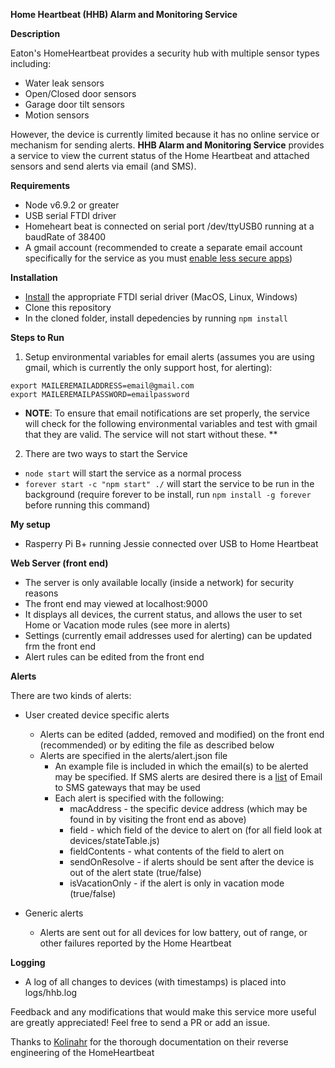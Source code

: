 **Home Heartbeat (HHB) Alarm and Monitoring Service**

**Description**

Eaton's HomeHeartbeat provides a security hub with multiple sensor types including:
- Water leak sensors
- Open/Closed door sensors
- Garage door tilt sensors
- Motion sensors

However, the device is currently limited because it has no online service or mechanism for sending alerts. **HHB Alarm and Monitoring Service** provides a service to view the current status of the Home Heartbeat and attached sensors and send alerts via email (and SMS).

**Requirements**
- Node v6.9.2 or greater
- USB serial FTDI driver
- Homeheart beat is connected on serial port /dev/ttyUSB0 running at a baudRate of 38400
- A gmail account (recommended to create a separate email account specifically for the service as you must [enable less secure apps](https://www.google.com/settings/security/lesssecureapps))

**Installation**
- [Install](http://www.kolinahr.com/documentation/home-heartbeat/usb-drivers-for-the-home-heartbeat/)  the appropriate FTDI serial driver (MacOS, Linux, Windows)
- Clone this repository
- In the cloned folder, install depedencies by running ``npm install``

**Steps to Run**
1. Setup environmental variables for email alerts (assumes you are using gmail, which is currently the only support host, for alerting):
```
export MAILEREMAILADDRESS=email@gmail.com 
export MAILEREMAILPASSWORD=emailpassword
```
* **NOTE**: To ensure that email notifications are set properly, the service will check for the following environmental variables and test with gmail that they are valid. The service will not start without these. **

2. There are two ways to start the Service
  * `node start` will start the service as a normal process
  * `forever start -c "npm start" ./` will start the service to be run in the background (require forever to be install, run ``npm install -g forever`` before running this command)

**My setup**
- Rasperry Pi B+ running Jessie connected over USB to Home Heartbeat

**Web Server (front end)**
* The server is only available locally (inside a network) for security reasons
* The front end may viewed at localhost:9000
* It displays all devices, the current status, and allows the user to set Home or Vacation mode rules (see more in alerts)
* Settings (currently email addresses used for alerting) can be updated frm the front end
* Alert rules can be edited from the front end

**Alerts**

There are two kinds of alerts:
* User created device specific alerts
  * Alerts can be edited (added, removed and modified) on the front end (recommended) or by editing the file as described below
  * Alerts are specified in the alerts/alert.json file
      * An example file is included in which the email(s) to be alerted may be specified. If SMS alerts are desired there is a [list](https://en.wikipedia.org/wiki/SMS_gateway) of Email to SMS gateways that may be used
      * Each alert is specified with the following:
        * macAddress - the specific device address (which may be found in by visiting the front end as above)
        * field - which field of the device to alert on (for all field look at devices/stateTable.js)
        * fieldContents - what contents of the field to alert on
        * sendOnResolve - if alerts should be sent after the device is out of the alert state (true/false)
        * isVacationOnly - if the alert is only in vacation mode (true/false)


* Generic alerts
  * Alerts are sent out for all devices for low battery, out of range, or other failures reported by the Home Heartbeat

**Logging**
* A log of all changes to devices (with timestamps) is placed into logs/hhb.log


Feedback and any modifications that would make this service more useful are greatly appreciated! Feel free to send a PR or add an issue.

Thanks to [Kolinahr](http://www.kolinahr.com/documentation/home-heartbeat/) for the thorough documentation on their reverse engineering of the HomeHeartbeat
